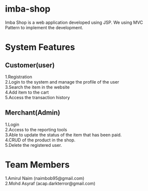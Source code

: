 # imba-shop

Imba Shop is a web application developed using JSP. We using MVC Pattern to implement the development.

<h1>System Features</h1>
<h2> Customer(user) </h2>
1.Registration<br>
2.Login to the system and manage the profile of the user<br>
3.Search the item in the website<br>
4.Add item to the cart<br>
5.Access the transaction history<br>

<h2> Merchant(Admin)</h2>
1.Login<br>
2.Access to the reporting tools<br>
3.Able to update the status of the item that has been paid.<br>
4.CRUD of the product in the shop.<br>
5.Delete the registered user.<br>

<h1> Team Members </h1>
1.Amirul Naim (naimbob95@gmail.com) <br>
2.Mohd Asyraf (acap.darkterror@gmail.com)



